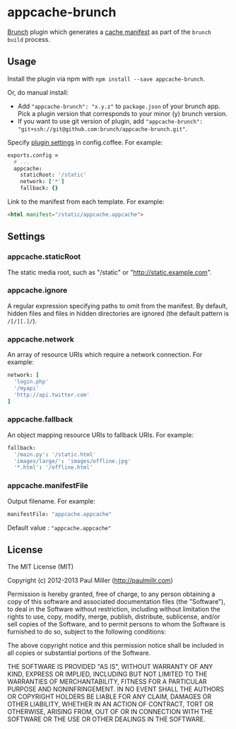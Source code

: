 # appcache-brunch

[Brunch][1] plugin which generates a [cache manifest][2] as part of the
`brunch build` process.

[1]: http://brunch.io
[2]: https://developer.mozilla.org/en-US/docs/HTML/Using_the_application_cache#The_cache_manifest_file

## Usage

Install the plugin via npm with `npm install --save appcache-brunch`.

Or, do manual install:

* Add `"appcache-brunch": "x.y.z"` to `package.json` of your brunch app.
  Pick a plugin version that corresponds to your minor (y) brunch version.
* If you want to use git version of plugin, add
`"appcache-brunch": "git+ssh://git@github.com:brunch/appcache-brunch.git"`.

Specify [plugin settings](#settings) in config.coffee. For example:

```coffeescript
exports.config =
  # ...
  appcache:
    staticRoot: '/static'
    network: ['*']
    fallback: {}
```

Link to the manifest from each template. For example:

```html
<html manifest="/static/appcache.appcache">
```

## Settings

### appcache.staticRoot

The static media root, such as "/static" or "http://static.example.com".

### appcache.ignore

A regular expression specifying paths to omit from the manifest. By default,
hidden files and files in hidden directories are ignored (the default pattern
is `/[/][.]/`).

### appcache.network

An array of resource URIs which require a network connection. For example:

```coffeescript
network: [
  'login.php'
  '/myapi'
  'http://api.twitter.com'
]
```

### appcache.fallback

An object mapping resource URIs to fallback URIs. For example:

```coffeescript
fallback:
  '/main.py': '/static.html'
  'images/large/': 'images/offline.jpg'
  '*.html': '/offline.html'
```

### appcache.manifestFile

Output filename. For example:

```coffeescript
manifestFile: "appcache.appcache"
```

Default value : `"appcache.appcache"`

## License

The MIT License (MIT)

Copyright (c) 2012-2013 Paul Miller (http://paulmillr.com)

Permission is hereby granted, free of charge, to any person obtaining a copy
of this software and associated documentation files (the "Software"), to deal
in the Software without restriction, including without limitation the rights
to use, copy, modify, merge, publish, distribute, sublicense, and/or sell
copies of the Software, and to permit persons to whom the Software is
furnished to do so, subject to the following conditions:

The above copyright notice and this permission notice shall be included in
all copies or substantial portions of the Software.

THE SOFTWARE IS PROVIDED "AS IS", WITHOUT WARRANTY OF ANY KIND, EXPRESS OR
IMPLIED, INCLUDING BUT NOT LIMITED TO THE WARRANTIES OF MERCHANTABILITY,
FITNESS FOR A PARTICULAR PURPOSE AND NONINFRINGEMENT. IN NO EVENT SHALL THE
AUTHORS OR COPYRIGHT HOLDERS BE LIABLE FOR ANY CLAIM, DAMAGES OR OTHER
LIABILITY, WHETHER IN AN ACTION OF CONTRACT, TORT OR OTHERWISE, ARISING FROM,
OUT OF OR IN CONNECTION WITH THE SOFTWARE OR THE USE OR OTHER DEALINGS IN
THE SOFTWARE.
